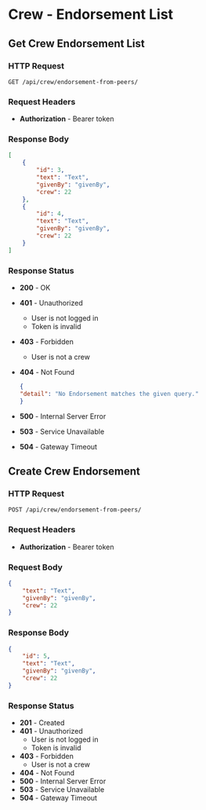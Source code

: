 # Crew - Endorsement List

## Get Crew Endorsement List

### HTTP Request

```http
GET /api/crew/endorsement-from-peers/
```

### Request Headers

- **Authorization** - Bearer token

### Response Body

```json
[
    {
        "id": 3,
        "text": "Text",
        "givenBy": "givenBy",
        "crew": 22
    },
    {
        "id": 4,
        "text": "Text",
        "givenBy": "givenBy",
        "crew": 22
    }
]
```

### Response Status

- **200** - OK
- **401** - Unauthorized
  - User is not logged in
  - Token is invalid
- **403** - Forbidden
  - User is not a crew
- **404** - Not Found

    ```json
    {
    "detail": "No Endorsement matches the given query."
    }
    ```

- **500** - Internal Server Error
- **503** - Service Unavailable
- **504** - Gateway Timeout

## Create Crew Endorsement

### HTTP Request

```http
POST /api/crew/endorsement-from-peers/
```

### Request Headers

- **Authorization** - Bearer token

### Request Body

```json
{
    "text": "Text",
    "givenBy": "givenBy",
    "crew": 22
}
```

### Response Body

```json
{
    "id": 5,
    "text": "Text",
    "givenBy": "givenBy",
    "crew": 22
}
```

### Response Status

- **201** - Created
- **401** - Unauthorized
  - User is not logged in
  - Token is invalid
- **403** - Forbidden
  - User is not a crew
- **404** - Not Found
- **500** - Internal Server Error
- **503** - Service Unavailable
- **504** - Gateway Timeout
